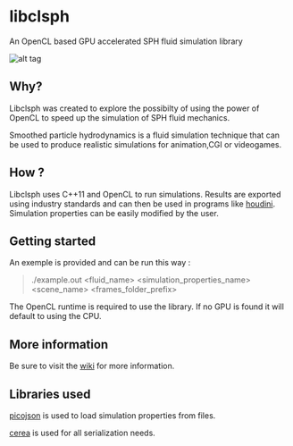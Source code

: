 libclsph
========

An OpenCL based GPU accelerated SPH fluid simulation library

![alt tag](http://i.imgur.com/iambaDc.png)

Why?
-----------------------

Libclsph was created to explore the possibilty of using the power of OpenCL to speed up the simulation of SPH fluid mechanics.

Smoothed particle hydrodynamics is a fluid simulation technique that can be used to produce realistic simulations for animation,CGI or videogames.

How ?
-----------------------

Libclsph uses C++11 and OpenCL to run simulations. Results are exported using industry standards and can then be used in programs like [houdini](http://www.sidefx.com/). Simulation properties can be easily modified by the user.


Getting started
-----------------------

An exemple is provided and can be run this way :

> ./example.out \<fluid_name\> \<simulation_properties_name\> \<scene_name\> \<frames_folder_prefix\>

The OpenCL runtime is required to use the library. If no GPU is found it will default to using the CPU.

More information
----------------

Be sure to visit the [wiki](https://github.com/libclsph/libclsph/wiki) for more information.

Libraries used
----------------
[picojson](https://github.com/kazuho/picojson) is used to load simulation properties from files.

[cerea](http://uscilab.github.io/cereal/) is used for all serialization needs.


